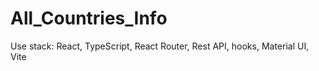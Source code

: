 # All_Countries_Info

Use stack: React, TypeScript, React Router, Rest API, hooks, Material UI, Vite

